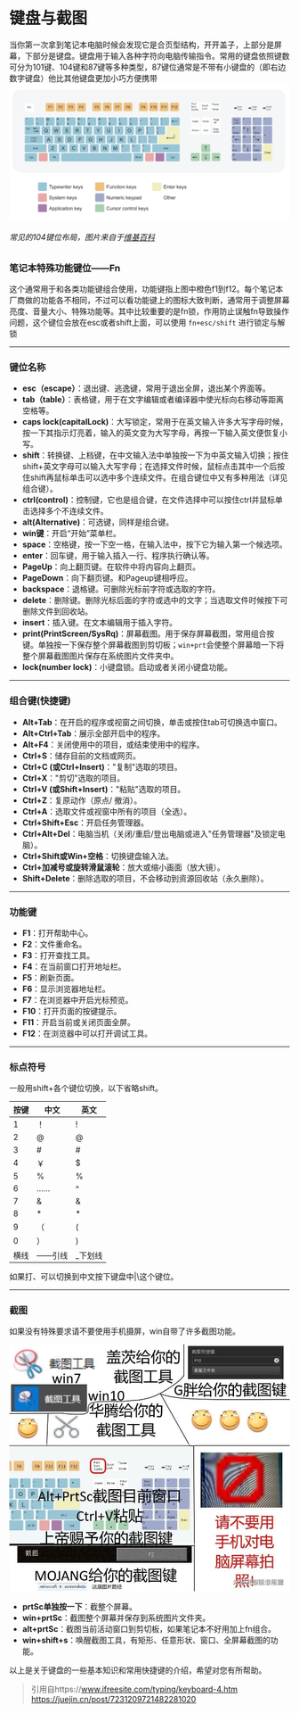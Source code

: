 # **键盘与截图**

当你第一次拿到笔记本电脑时候会发现它是合页型结构，开开盖子，上部分是屏幕，下部分是键盘。键盘用于输入各种字符向电脑传输指令。常用的键盘依照键数可分为101键、104键和87键等多种类型，87键位通常是不带有小键盘的（即右边数字键盘）他比其他键盘更加小巧方便携带
![alt text](/键盘.png)
###### 常见的104键位布局，图片来自于[维基百科](https://zh.wikipedia.org/zh-cn/%E5%8A%9F%E8%83%BD%E9%94%AE)

### 笔记本特殊功能键位——Fn

这个通常用于和各类功能键组合使用，功能键指上图中橙色f1到f12。每个笔记本厂商做的功能各不相同，不过可以看功能键上的图标大致判断，通常用于调整屏幕亮度、音量大小、特殊功能等。其中比较重要的是fn锁，作用防止误触fn导致操作问题，这个键位会放在esc或者shift上面，可以使用 `fn+esc/shift` 进行锁定与解锁

---

### 键位名称

- **esc（escape）**：退出键、逃逸键，常用于退出全屏，退出某个界面等。
- **tab（table）**：表格键，用于在文字编辑或者编译器中使光标向右移动等距离空格等。
- **caps lock(capitalLock)**：大写锁定，常用于在英文输入许多大写字母时候，按一下其指示灯亮着，输入的英文变为大写字母，再按一下输入英文便恢复小写。
- **shift**：转换键、上档键，在中文输入法中单独按一下为中英文输入切换；按住shift+英文字母可以输入大写字母；在选择文件时候，鼠标点击其中一个后按住shift再鼠标单击可以选中多个连续文件。在组合键位中又有多种用法（详见组合键）。
- **ctrl(control)**：控制键，它也是组合键，在文件选择中可以按住ctrl并鼠标单击选择多个不连续文件。
- **alt(Alternative)**：可选键，同样是组合键。
- **win键**：开启“开始”菜单栏。
- **space**：空格键，按一下空一格，在输入法中，按下它为输入第一个候选项。
- **enter**：回车键，用于输入插入一行、程序执行确认等。
- **PageUp**：向上翻页键。在软件中将内容向上翻页。
- **PageDown**：向下翻页键。和Pageup键相呼应。
- **backspace**：退格键。可删除光标前字符或选取的字符。
- **delete**：删除键。删除光标后面的字符或选中的文字；当选取文件时候按下可删除文件到回收站。
- **insert**：插入键。在文本编辑用于插入字符。
- **print(PrintScreen/SysRq)**：屏幕截图。用于保存屏幕截图，常用组合按键。单独按一下保存整个屏幕截图到剪切板；`win+prt`会使整个屏幕暗一下将整个屏幕截图图片保存在系统图片文件夹中。
- **lock(number lock)**：小键盘锁。启动或者关闭小键盘功能。

---

### 组合键(快捷键)

- **Alt+Tab**：在开启的程序或视窗之间切换，单击或按住tab可切换选中窗口。
- **Alt+Ctrl+Tab**：展示全部开启中的程序。
- **Alt+F4**：关闭使用中的项目，或结束使用中的程序。
- **Ctrl+S**：储存目前的文档或网页。
- **Ctrl+C (或Ctrl+Insert)**："复制"选取的项目。
- **Ctrl+X**："剪切"选取的项目。
- **Ctrl+V (或Shift+Insert)**："粘贴"选取的项目。
- **Ctrl+Z**：复原动作（原点/ 撤消）。
- **Ctrl+A**：选取文件或视窗中所有的项目（全选）。
- **Ctrl+Shift+Esc**：开启任务管理器。
- **Ctrl+Alt+Del**：电脑当机（关闭/重启/登出电脑或进入"任务管理器"及锁定电脑）。
- **Ctrl+Shift或Win+空格**：切换键盘输入法。
- **Ctrl+加减号或旋转滑鼠滚轮**：放大或缩小画面（放大镜）。
- **Shift+Delete**：删除选取的项目，不会移动到资源回收站（永久删除）。

---
### 功能键

- **F1**：打开帮助中心。
- **F2**：文件重命名。
- **F3**：打开查找工具。
- **F4**：在当前窗口打开地址栏。
- **F5**：刷新页面。
- **F6**：显示浏览器地址栏。
- **F7**：在浏览器中开启光标预览。
- **F10**：打开页面的按键提示。
- **F11**：开启当前或关闭页面全屏。
- **F12**：在浏览器中可以打开调试工具。

---

### 标点符号

一般用shift+各个键位切换，以下省略shift。

| 按键 | 中文 | 英文 |
| --- | --- | --- |
| 1 | ！ | ! |
| 2 | @ | @ |
| 3 | # | # |
| 4 | ￥ | $ |
| 5 | % | % |
| 6 | …… | ^ |
| 7 | & | & |
| 8 | * | * |
| 9 | （ | ( |
| 0 | ） | ) |
| 横线 | ——引线 | _下划线 |

如果打、可以切换到中文按下键盘中|\这个键位。

---

### **截图**

如果没有特殊要求请不要使用手机摄屏，win自带了许多截图功能。

![alt text](/截图.jpg)

- **prtSc单独按一下**：截整个屏幕。
- **win+prtSc**：截图整个屏幕并保存到系统图片文件夹。
- **alt+prtSc**：截图当前活动窗口到剪切板，如果笔记本不好用加上fn组合。
- **win+shift+s**：唤醒截图工具，有矩形、任意形状、窗口、全屏幕截图的功能。

以上是关于键盘的一些基本知识和常用快捷键的介绍，希望对您有所帮助。
>引用自https://www.ifreesite.com/typing/keyboard-4.htm https://juejin.cn/post/7231209721482281020
